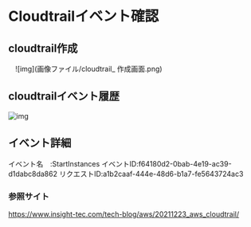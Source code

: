 # Cloudtrailイベント確認

## cloudtrail作成

　![img](画像ファイル/cloudtrail_ 作成画面.png)
 
## cloudtrailイベント履歴

![img](画像ファイル/cloudtrail_イベント履歴画面.png)

## イベント詳細

イベント名　:StartInstances
イベントID:f64180d2-0bab-4e19-ac39-d1dabc8da862
リクエストID:a1b2caaf-444e-48d6-b1a7-fe5643724ac3





### 参照サイト
https://www.insight-tec.com/tech-blog/aws/20211223_aws_cloudtrail/



